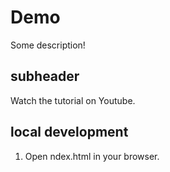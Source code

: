 # Demo

Some description!                              
 ## subheader

 Watch the tutorial on Youtube.

 ## local development
 1. Open ndex.html in your browser.
